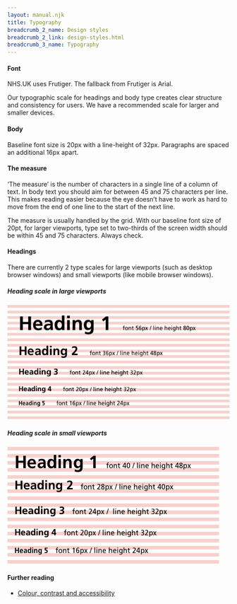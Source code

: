 ```yaml
---
layout: manual.njk
title: Typography
breadcrumb_2_name: Design styles
breadcrumb_2_link: design-styles.html
breadcrumb_3_name: Typography
---
```


#### Font

NHS.UK uses Frutiger. The fallback from Frutiger is Arial.

Our typographic scale for headings and body type creates clear structure and consistency for users. We have a
recommended scale for larger and smaller devices.

#### Body

Baseline font size is 20px with a line-height of 32px. Paragraphs are spaced an additional 16px apart.

#### The measure

‘The measure’ is the number of characters in a single line of a column of text. In body text you should aim for
between 45 and 75 characters per line. This makes reading easier because the eye doesn’t have to work as hard to move
from the end of one line to the start of the next line.

The measure is usually handled by the grid. With our baseline font size of 20pt, for larger viewports, type set to
two-thirds of the screen width should be within 45 and 75 characters. Always check.

#### Headings

There are currently 2 type scales for large viewports (such as desktop browser windows) and small viewports
(like mobile browser windows).

##### Heading scale in large viewports
<div class="example">
  <img src="assets/units/headings-lg.png" alt="Heading scale in larger viewports">
</div>

##### Heading scale in small viewports
<div class="example">
  <img src="assets/units/headings-sm.png" alt="Heading scale in small viewports">
</div>

#### Further reading

* [Colour, contrast and accessibility](http://transformation.blog.nhs.uk/colour-contrast-and-accessibility)
